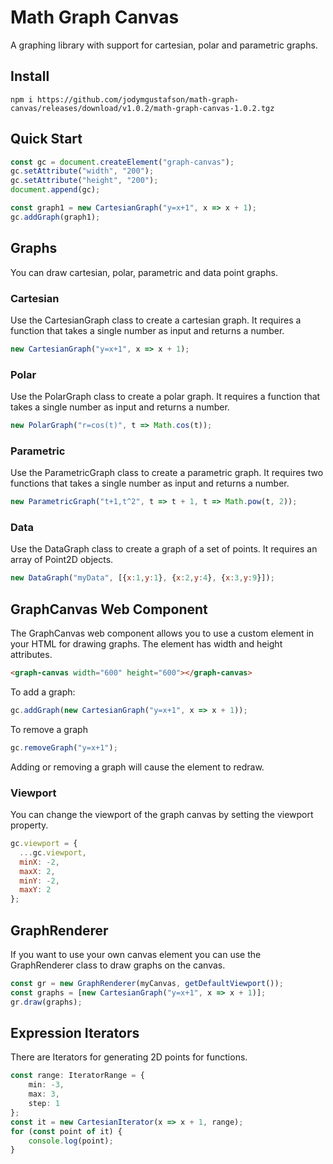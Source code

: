 # Math Graph Canvas

A graphing library with support for cartesian, polar and parametric graphs.

## Install

    npm i https://github.com/jodymgustafson/math-graph-canvas/releases/download/v1.0.2/math-graph-canvas-1.0.2.tgz

## Quick Start

```javascript
const gc = document.createElement("graph-canvas");
gc.setAttribute("width", "200");
gc.setAttribute("height", "200");
document.append(gc);

const graph1 = new CartesianGraph("y=x+1", x => x + 1);
gc.addGraph(graph1);
```

## Graphs
You can draw cartesian, polar, parametric and data point graphs.

### Cartesian
Use the CartesianGraph class to create a cartesian graph.
It requires a function that takes a single number as input and returns a number.

```javascript
new CartesianGraph("y=x+1", x => x + 1);
```

### Polar
Use the PolarGraph class to create a polar graph.
It requires a function that takes a single number as input and returns a number.

```javascript
new PolarGraph("r=cos(t)", t => Math.cos(t));
```

### Parametric
Use the ParametricGraph class to create a parametric graph.
It requires two functions that takes a single number as input and returns a number.

```javascript
new ParametricGraph("t+1,t^2", t => t + 1, t => Math.pow(t, 2));
```

### Data
Use the DataGraph class to create a graph of a set of points.
It requires an array of Point2D objects.

```javascript
new DataGraph("myData", [{x:1,y:1}, {x:2,y:4}, {x:3,y:9}]);
```

## GraphCanvas Web Component
The GraphCanvas web component allows you to use a custom element in your HTML for drawing graphs.
The element has width and height attributes.

```html
<graph-canvas width="600" height="600"></graph-canvas>
```

To add a graph:

```javascript
gc.addGraph(new CartesianGraph("y=x+1", x => x + 1));
```

To remove a graph

```javascript
gc.removeGraph("y=x+1");
```

Adding or removing a graph will cause the element to redraw.

### Viewport
You can change the viewport of the graph canvas by setting the viewport property.

```javascript
gc.viewport = {
  ...gc.viewport,
  minX: -2,
  maxX: 2,
  minY: -2,
  maxY: 2
};
```

## GraphRenderer
If you want to use your own canvas element you can use the GraphRenderer class to draw graphs on the canvas.

```javascript
const gr = new GraphRenderer(myCanvas, getDefaultViewport());
const graphs = [new CartesianGraph("y=x+1", x => x + 1)];
gr.draw(graphs);
```

## Expression Iterators

There are Iterators for generating 2D points for functions.

```typescript
const range: IteratorRange = {
    min: -3,
    max: 3,
    step: 1
};
const it = new CartesianIterator(x => x + 1, range);
for (const point of it) {
    console.log(point);
}
```

